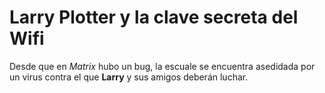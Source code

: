 # Larry Plotter y la clave secreta del Wifi

Desde que en *Matrix* hubo un bug, la escuale se encuentra
asedidada por un virus contra el que **Larry** y sus amigos
deberán luchar.

